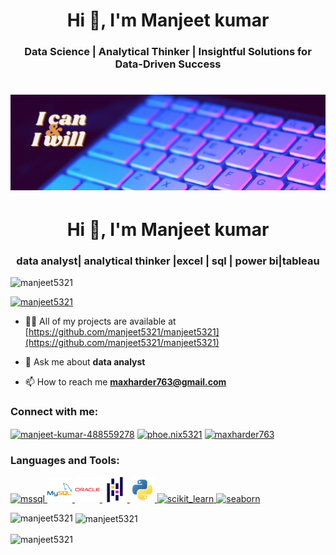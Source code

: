 <h1 align="center">Hi 👋, I'm Manjeet kumar</h1>
<h3 align="center">Data Science  | Analytical Thinker | Insightful Solutions for Data-Driven Success</h3>

<h1 align="center">
 <img src="https://github.com/princekr301/princekr301/blob/main/Linkedin_Heading.png" />
</h1>



<h1 align="center">Hi 👋, I'm Manjeet kumar</h1>
<h3 align="center">data analyst| analytical thinker |excel | sql | power bi|tableau</h3>

<p align="left"> <img src="https://komarev.com/ghpvc/?username=manjeet5321&label=Profile%20views&color=0e75b6&style=flat" alt="manjeet5321" /> </p>

<p align="left"> <a href="https://github.com/ryo-ma/github-profile-trophy"><img src="https://github-profile-trophy.vercel.app/?username=manjeet5321" alt="manjeet5321" /></a> </p>

- 👨‍💻 All of my projects are available at [https://github.com/manjeet5321/manjeet5321](https://github.com/manjeet5321/manjeet5321)

- 💬 Ask me about **data analyst**

- 📫 How to reach me **maxharder763@gmail.com**

<h3 align="left">Connect with me:</h3>
<p align="left">
<a href="https://linkedin.com/in/manjeet-kumar-488559278" target="blank"><img align="center" src="https://raw.githubusercontent.com/rahuldkjain/github-profile-readme-generator/master/src/images/icons/Social/linked-in-alt.svg" alt="manjeet-kumar-488559278" height="30" width="40" /></a>
<a href="https://instagram.com/phoe.nix5321" target="blank"><img align="center" src="https://raw.githubusercontent.com/rahuldkjain/github-profile-readme-generator/master/src/images/icons/Social/instagram.svg" alt="phoe.nix5321" height="30" width="40" /></a>
<a href="https://www.hackerrank.com/maxharder763" target="blank"><img align="center" src="https://raw.githubusercontent.com/rahuldkjain/github-profile-readme-generator/master/src/images/icons/Social/hackerrank.svg" alt="maxharder763" height="30" width="40" /></a>
</p>

<h3 align="left">Languages and Tools:</h3>
<p align="left"> <a href="https://www.microsoft.com/en-us/sql-server" target="_blank" rel="noreferrer"> <img src="https://www.svgrepo.com/show/303229/microsoft-sql-server-logo.svg" alt="mssql" width="40" height="40"/> </a> <a href="https://www.mysql.com/" target="_blank" rel="noreferrer"> <img src="https://raw.githubusercontent.com/devicons/devicon/master/icons/mysql/mysql-original-wordmark.svg" alt="mysql" width="40" height="40"/> </a> <a href="https://www.oracle.com/" target="_blank" rel="noreferrer"> <img src="https://raw.githubusercontent.com/devicons/devicon/master/icons/oracle/oracle-original.svg" alt="oracle" width="40" height="40"/> </a> <a href="https://pandas.pydata.org/" target="_blank" rel="noreferrer"> <img src="https://raw.githubusercontent.com/devicons/devicon/2ae2a900d2f041da66e950e4d48052658d850630/icons/pandas/pandas-original.svg" alt="pandas" width="40" height="40"/> </a> <a href="https://www.python.org" target="_blank" rel="noreferrer"> <img src="https://raw.githubusercontent.com/devicons/devicon/master/icons/python/python-original.svg" alt="python" width="40" height="40"/> </a> <a href="https://scikit-learn.org/" target="_blank" rel="noreferrer"> <img src="https://upload.wikimedia.org/wikipedia/commons/0/05/Scikit_learn_logo_small.svg" alt="scikit_learn" width="40" height="40"/> </a> <a href="https://seaborn.pydata.org/" target="_blank" rel="noreferrer"> <img src="https://seaborn.pydata.org/_images/logo-mark-lightbg.svg" alt="seaborn" width="40" height="40"/> </a> </p>

<p><img align="left" src="https://github-readme-stats.vercel.app/api/top-langs?username=manjeet5321&show_icons=true&locale=en&layout=compact" alt="manjeet5321" /></p>

<p>&nbsp;<img align="center" src="https://github-readme-stats.vercel.app/api?username=manjeet5321&show_icons=true&locale=en" alt="manjeet5321" /></p>

<p><img align="center" src="https://github-readme-streak-stats.herokuapp.com/?user=manjeet5321&" alt="manjeet5321" /></p>
